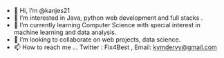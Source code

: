 - 👋 Hi, I’m @kanjes21
- 👀 I’m interested in Java, python web development and full stacks .
- 🌱 I’m currently learning Computer Science with special interest in machine learning and data analysis.
- 💞️ I’m looking to collaborate on web projects, data science.
- 📫 How to reach me ... Twitter : Fix4Best , Email: kymdervy@gmail.com

<!---
kanjes21/kanjes21 is a ✨ special ✨ repository because its `README.md` (this file) appears on your GitHub profile.
You can click the Preview link to take a look at your changes.
--->
